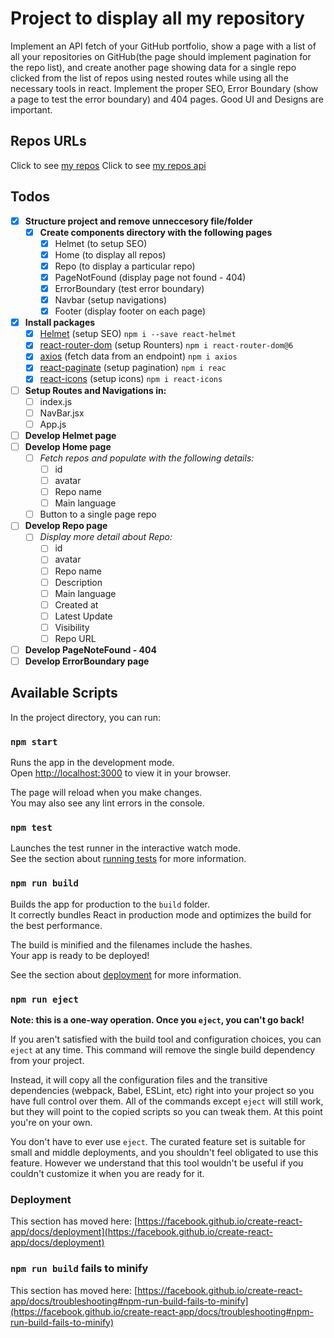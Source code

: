 # Project to display all my repository
Implement an API fetch of your GitHub portfolio, show a page with a list of all your repositories on GitHub(the page should implement pagination for the repo list), and create another page showing data for a single repo clicked from the list of repos using nested routes while using all the necessary tools in react. Implement the proper SEO, Error Boundary (show a page to test the error boundary) and 404 pages. Good UI and Designs are important. 

## Repos URLs
Click to see [my repos](https://github.com/safoah91)
Click to see [my repos api](https://api.github.com/users/safoah91)

## Todos

- [x] **Structure project and remove unneccesory file/folder**
  - [x] **Create components directory with the following pages**
    - [x] Helmet (to setup SEO)
    - [x] Home (to display all repos)
    - [x] Repo (to display a particular repo)
    - [x] PageNotFound (display page not found - 404)
    - [x] ErrorBoundary (test error boundary)
    - [x] Navbar (setup navigations)
    - [x] Footer (display footer on each page)
- [x] **Install packages**
  - [x] [Helmet](https://www.javatpoint.com/react-helmet) (setup SEO) `npm i --save react-helmet`
  - [x] [react-router-dom](https://v5.reactrouter.com/web/guides/quick-start) (setup Rounters) `npm i react-router-dom@6`
  - [x] [axios](https://axios-http.com/docs/intro) (fetch data from an endpoint) `npm i axios`
  - [x] [react-paginate](https://github.com/AdeleD/react-paginate) (setup pagination) `npm i reac`
  - [x] [react-icons](https://react-icons.github.io/react-icons/) (setup icons) `npm i react-icons`
- [ ] **Setup Routes and Navigations in:**
  - [ ] index.js
  - [ ] NavBar.jsx
  - [ ] App.js
- [ ] **Develop Helmet page**
- [ ] **Develop Home page**
  - [ ] *Fetch repos and populate with the following details:*
    - [ ] id
    - [ ] avatar
    - [ ] Repo name
    - [ ] Main language
  - [ ] Button to a single page repo
- [ ] **Develop Repo page**
  - [ ] *Display more detail about Repo:*
    - [ ] id
    - [ ] avatar
    - [ ] Repo name
    - [ ] Description
    - [ ] Main language
    - [ ] Created at
    - [ ] Latest Update
    - [ ] Visibility
    - [ ] Repo URL
- [ ] **Develop PageNoteFound - 404**
- [ ] **Develop ErrorBoundary page**

## Available Scripts

In the project directory, you can run:

### `npm start`

Runs the app in the development mode.\
Open [http://localhost:3000](http://localhost:3000) to view it in your browser.

The page will reload when you make changes.\
You may also see any lint errors in the console.

### `npm test`

Launches the test runner in the interactive watch mode.\
See the section about [running tests](https://facebook.github.io/create-react-app/docs/running-tests) for more information.

### `npm run build`

Builds the app for production to the `build` folder.\
It correctly bundles React in production mode and optimizes the build for the best performance.

The build is minified and the filenames include the hashes.\
Your app is ready to be deployed!

See the section about [deployment](https://facebook.github.io/create-react-app/docs/deployment) for more information.

### `npm run eject`

**Note: this is a one-way operation. Once you `eject`, you can't go back!**

If you aren't satisfied with the build tool and configuration choices, you can `eject` at any time. This command will remove the single build dependency from your project.

Instead, it will copy all the configuration files and the transitive dependencies (webpack, Babel, ESLint, etc) right into your project so you have full control over them. All of the commands except `eject` will still work, but they will point to the copied scripts so you can tweak them. At this point you're on your own.

You don't have to ever use `eject`. The curated feature set is suitable for small and middle deployments, and you shouldn't feel obligated to use this feature. However we understand that this tool wouldn't be useful if you couldn't customize it when you are ready for it.


### Deployment

This section has moved here: [https://facebook.github.io/create-react-app/docs/deployment](https://facebook.github.io/create-react-app/docs/deployment)

### `npm run build` fails to minify

This section has moved here: [https://facebook.github.io/create-react-app/docs/troubleshooting#npm-run-build-fails-to-minify](https://facebook.github.io/create-react-app/docs/troubleshooting#npm-run-build-fails-to-minify)




